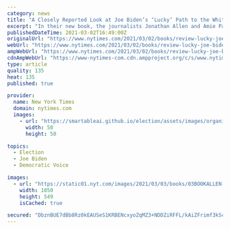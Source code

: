 ```yaml
---
category: news
title: "A Closely Reported Look at Joe Biden’s ‘Lucky’ Path to the White House"
excerpt: "In their new book, the journalists Jonathan Allen and Amie Parnes recount how Biden’s campaign overcame a number of moments when its chances were nearly sunk."
publishedDateTime: 2021-03-02T16:49:00Z
originalUrl: "https://www.nytimes.com/2021/03/02/books/review-lucky-joe-biden-jonathan-allen-amie-parnes.html"
webUrl: "https://www.nytimes.com/2021/03/02/books/review-lucky-joe-biden-jonathan-allen-amie-parnes.html"
ampWebUrl: "https://www.nytimes.com/2021/03/02/books/review-lucky-joe-biden-jonathan-allen-amie-parnes.amp.html"
cdnAmpWebUrl: "https://www-nytimes-com.cdn.ampproject.org/c/s/www.nytimes.com/2021/03/02/books/review-lucky-joe-biden-jonathan-allen-amie-parnes.amp.html"
type: article
quality: 135
heat: 135
published: true

provider:
  name: New York Times
  domain: nytimes.com
  images:
    - url: "https://smartableai.github.io/election/assets/images/organizations/nytimes.com-50x50.jpg"
      width: 50
      height: 50

topics:
  - Election
  - Joe Biden
  - Democratic Voice

images:
  - url: "https://static01.nyt.com/images/2021/03/03/books/03BOOKALLEN-PARNES1b/03BOOKALLEN-PARNES1b-facebookJumbo.png"
    width: 1050
    height: 549
    isCached: true

secured: "DbznBUE7dBb8Rz0kEAUSeS1KRBENcxyoZqMZ3+NDDZiRFFL/kAiZFrimf3kScs5oHMxijsUr7HMbRX6Jy2lXJnc6/j5H3OYlGviaS56bfBSmcH6D5TODpqXufTUGByFSvFjNWHl3E5xt81vZet8tRxikXCgoCxT1gdFosFJoddLHUJKLdwLJmsI0i3NT7eiRwiGnLI4jbw9/TlrgJZQwo19gzr9jYprl269mv7VJEONAOpC4o3JWo6KfzUhn8qTZuoByjZueqSib1SOJxVDdD3cYtXPytTNnD/PuPTB0KyvzOvjK4zkDUsbVyk22EkCihKgmwJNkFTUZJHuyVmdcPTm9UDRUBpwTdCBkwqjgjC0=;yQ2m8EjUZfgAPtiw3b/x+Q=="
---
```


